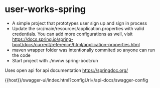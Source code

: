 # user-works-spring
* A simple project that prototypes user sign up and sign in process
* Update the src/main/resources/application.properties with valid credentials. You can add more configurations as well, visit https://docs.spring.io/spring-boot/docs/current/reference/html/application-properties.html
* maven wrapper folder was intentionally commited so anyone can run the code
* Start project with ./mvnw spring-boot:run

Uses open api for api documentation https://springdoc.org/

{{host}}/swagger-ui/index.html?configUrl=/api-docs/swagger-config
